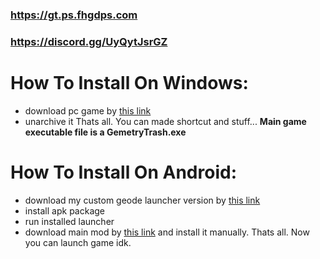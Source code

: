 ### https://gt.ps.fhgdps.com
### https://discord.gg/UyQytJsrGZ

# How To Install On Windows:
- download pc game by [this link](https://mega.nz/file/d88CgDhb#LWFs7ly3J87fe4coBPzSZtWsUnTGKSehOy5VPaZiQGU)
- unarchive it
Thats all. You can made shortcut and stuff... **Main game executable file is a __GemetryTrash.exe__**

# How To Install On Android:
- download my custom geode launcher version by [this link](https://mega.nz/file/5w0SRKbD#HkixtbyHiq2yosE7JI21iR7nuVRJmJ1eZd3mDMt-hM0)
- install apk package
- run installed launcher
- download main mod by [this link](https://github.com/user95401/GemetryTrash/releases/latest/download/user95401.gemetry_trash.geode) and install it manually.
Thats all. Now you can launch game idk.
